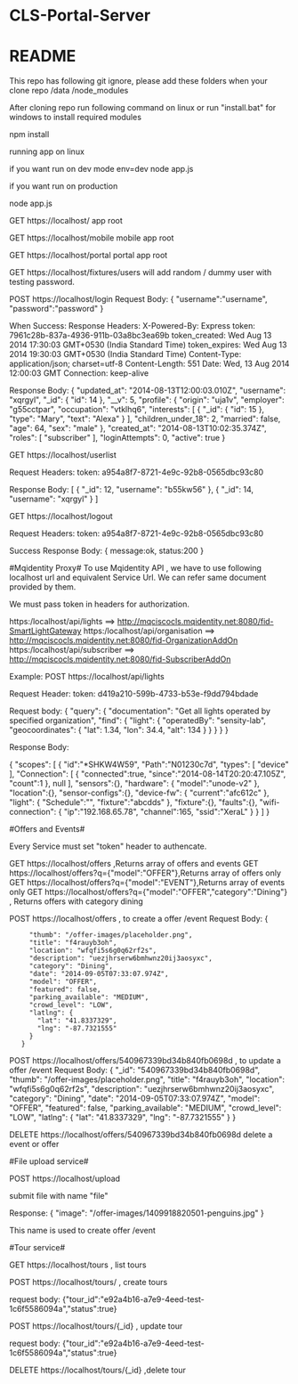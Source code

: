 CLS-Portal-Server
=================
# README #

This repo has following git ignore, please add these folders when your clone repo 
/data 
/node_modules 

After cloning repo run following command on linux or run "install.bat" for windows to install required modules

npm install 


running app on linux

if you want run on dev mode 
env=dev node app.js

if you want run on production 

node app.js

GET https://localhost/  app root

GET https://localhost/mobile mobile app root

GET https://localhost/portal portal app root


GET https://localhost/fixtures/users   will add random / dummy user with testing password.

POST https://localhost/login 
Request Body:
{
"username":"username",
"password":"password"
}

When Success:
Response Headers:
X-Powered-By: Express
token: 7961c28b-837a-4936-911b-03a8bc3ea69b
token_created: Wed Aug 13 2014 17:30:03 GMT+0530 (India Standard Time)
token_expires: Wed Aug 13 2014 19:30:03 GMT+0530 (India Standard Time)
Content-Type: application/json; charset=utf-8 
Content-Length: 551 
Date: Wed, 13 Aug 2014 12:00:03 GMT 
Connection: keep-alive

Response Body:
{
  "updated_at": "2014-08-13T12:00:03.010Z",
  "username": "xqrgyl",
  "_id": {
    "id": 14
  },
  "__v": 5,
  "profile": {
    "origin": "uja1v",
    "employer": "g55cctpar",
    "occupation": "vtklhq6",
    "interests": [
      {
        "_id": {
          "id": 15
        },
        "type": "Mary",
        "text": "Alexa"
      }
    ],
    "children_under_18": 2,
    "married": false,
    "age": 64,
    "sex": "male"
  },
  "created_at": "2014-08-13T10:02:35.374Z",
  "roles": [
    "subscriber"
  ],
  "loginAttempts": 0,
  "active": true
}


GET https://localhost/userlist

Request Headers:
token: a954a8f7-8721-4e9c-92b8-0565dbc93c80

Response Body:
[
   {
    "_id": 12,
    "username": "b55kw56"
  },
  {
    "_id": 14,
    "username": "xqrgyl"
  }
]

GET https://localhost/logout

Request Headers:
token: a954a8f7-8721-4e9c-92b8-0565dbc93c80



Success
Response Body:
{
message:ok,
status:200
}

#Mqidentity Proxy#
To use Mqidentity API , we have to use following localhost url and equivalent Service Url.
We can refer same document provided by them.

We must pass token in headers for authorization.

https:/localhost/api/lights  ==> http://mqciscocls.mqidentity.net:8080/fid-SmartLightGateway
https:/localhost/api/organisation  ==> http://mqciscocls.mqidentity.net:8080/fid-OrganizationAddOn
https:/localhost/api/subscriber ==>  http://mqciscocls.mqidentity.net:8080/fid-SubscriberAddOn

Example:
POST https://localhost/api/lights

Request Header: token: d419a210-599b-4733-b53e-f9dd794bdade

Request body: 
{
    "query": {
        "documentation": "Get all lights operated by specified organization",
        "find": {
            "light": {
                "operatedBy": "sensity-lab",
                "geocoordinates": {
                    "lat": 1.34,
                    "lon": 34.4,
                    "alt": 134
                }
            }
        }
    }
}

Response Body:


{
  "scopes":
  [
    {
      "id":"*SHKW4W59",
      "Path":"N01230c7d",
      "types":
      [
        "device"
      ],
      "Connection":
      [
        {
          "connected":true,
          "since":"2014-08-14T20:20:47.105Z",
          "count":1
        },
        null
      ],
      "sensors":{},
      "hardware":
      {
        "model":"unode-v2"
      },
      "location":{},
      "sensor-configs":{},
      "device-fw":
      {
        "current":"afc612c"
      },
      "light":
      {
        "Schedule":"",
        "fixture":"abcdds"
      },
      "fixture":{},
      "faults":{},
      "wifi-connection":
      {
        "ip":"192.168.65.78",
        "channel":165,
        "ssid":"XeraL"
      }
    }
  ]
}


#Offers and Events#

Every Service must set "token" header to authencate.

GET https://localhost/offers ,Returns array of offers and events
GET https://localhost/offers?q={"model":"OFFER"},Returns array of offers only
GET https://localhost/offers?q={"model":"EVENT"},Returns array of events only
GET https://localhost/offers?q={"model":"OFFER","category":"Dining"} , Returns offers with category dining

POST https://localhost/offers    , to create a offer /event
Request Body:
{

         "thumb": "/offer-images/placeholder.png",
         "title": "f4rauyb3oh",
         "location": "wfqfi5s6g0q62rf2s",
         "description": "uezjhrserw6bmhwnz20ij3aosyxc",
         "category": "Dining",
         "date": "2014-09-05T07:33:07.974Z",
         "model": "OFFER",
         "featured": false,
         "parking_available": "MEDIUM",
         "crowd_level": "LOW",
         "latlng": {
           "lat": "41.8337329",
           "lng": "-87.7321555"
         }
       }

POST https://localhost/offers/540967339bd34b840fb0698d    , to update a offer /event
Request Body:
{
    "_id": "540967339bd34b840fb0698d",
    "thumb": "/offer-images/placeholder.png",
    "title": "f4rauyb3oh",
    "location": "wfqfi5s6g0q62rf2s",
    "description": "uezjhrserw6bmhwnz20ij3aosyxc",
    "category": "Dining",
    "date": "2014-09-05T07:33:07.974Z",
    "model": "OFFER",
    "featured": false,
    "parking_available": "MEDIUM",
    "crowd_level": "LOW",
    "latlng": {
      "lat": "41.8337329",
      "lng": "-87.7321555"
    }
  }

DELETE  https://localhost/offers/540967339bd34b840fb0698d  delete a event or offer


#File upload service#

POST https://localhost/upload

submit file with name "file"

Response:
{
            "image": "/offer-images/1409918820501-penguins.jpg"
}

This name is used to create offer /event


#Tour service#

GET https://localhost/tours , list tours

POST https://localhost/tours/ , create tours

request body:
{"tour_id":"e92a4b16-a7e9-4eed-test-1c6f5586094a","status":true}

POST https://localhost/tours/{_id}      , update tour

request body:
{"tour_id":"e92a4b16-a7e9-4eed-test-1c6f5586094a","status":true}

DELETE  https://localhost/tours/{_id}   ,delete tour




